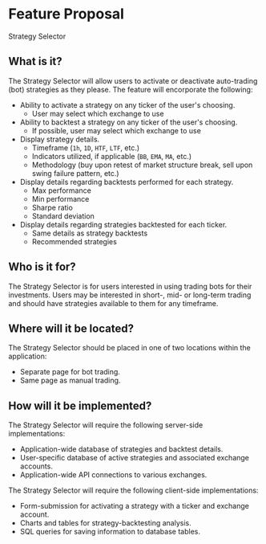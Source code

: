 # Feature Proposal
Strategy Selector

## What is it?
The Strategy Selector will allow users to activate or deactivate auto-trading (bot) strategies as they please. The feature will encorporate the following:
- Ability to activate a strategy on any ticker of the user's choosing.
  - User may select which exchange to use
- Ability to backtest a strategy on any ticker of the user's choosing.
  - If possible, user may select which exchange to use
- Display strategy details.
  - Timeframe (`1h`, `1D`, `HTF`, `LTF`, etc.)
  - Indicators utilized, if applicable (`BB`, `EMA`, `MA`, etc.)
  - Methodology (buy upon retest of market structure break, sell upon swing failure pattern, etc.)
- Display details regarding backtests performed for each strategy.
  - Max performance
  - Min performance
  - Sharpe ratio
  - Standard deviation
- Display details regarding strategies backtested for each ticker.
  - Same details as strategy backtests
  - Recommended strategies

## Who is it for?
The Strategy Selector is for users interested in using trading bots for their investments. Users may be interested in short-, mid- or long-term trading and should have strategies available to them for any timeframe.

## Where will it be located?
The Strategy Selector should be placed in one of two locations within the application:
- Separate page for bot trading.
- Same page as manual trading.

## How will it be implemented?
The Strategy Selector will require the following server-side implementations:
- Application-wide database of strategies and backtest details.
- User-specific database of active strategies and associated exchange accounts.
- Application-wide API connections to various exchanges.

The Strategy Selector will require the following client-side implementations:
- Form-submission for activating a strategy with a ticker and exchange account.
- Charts and tables for strategy-backtesting analysis.
- SQL queries for saving information to database tables.
